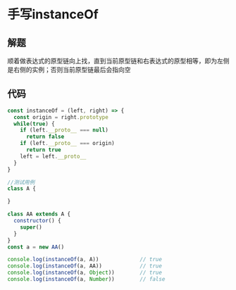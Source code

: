 # 手写instanceOf

## 解题
顺着做表达式的原型链向上找，直到当前原型链和右表达式的原型相等，即为左侧是右侧的实例；否则当前原型链最后会指向空

## 代码

```javascript
const instanceOf = (left, right) => {
  const origin = right.prototype
  while(true) {
    if (left.__proto__ === null)
      return false
    if (left.__proto__ === origin)
      return true
    left = left.__proto__
  }
}

//测试用例
class A {

}

class AA extends A {
  constructor() {
    super()
  }
}
const a = new AA()

console.log(instanceOf(a, A))             // true
console.log(instanceOf(a, AA))            // true
console.log(instanceOf(a, Object))        // true
console.log(instanceOf(a, Number))        // false

```
